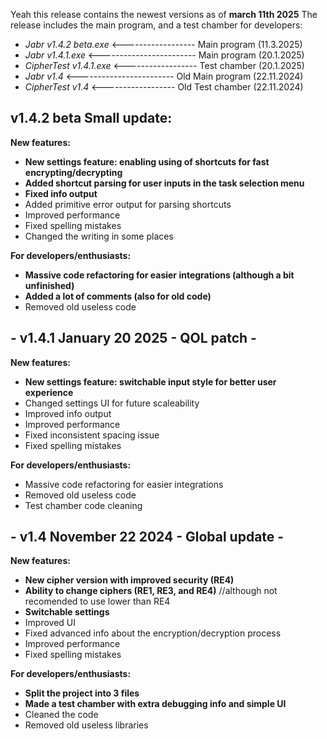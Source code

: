 Yeah this release contains the newest versions as of **march 11th 2025**
The release includes the main program, and a test chamber for developers:
  - _Jabr v1.4.2 beta.exe_      <------------------     Main program (11.3.2025) 
  - _Jabr v1.4.1.exe_           <------------------------     Main program (20.1.2025)
  - _CipherTest v1.4.1.exe_     <------------------     Test chamber (20.1.2025)
  - _Jabr v1.4_                 <------------------------     Old Main program (22.11.2024)
  - _CipherTest v1.4_           <------------------     Old Test chamber (22.11.2024)



## **v1.4.2 beta Small update:**
**New features:**
- **New settings feature: enabling using of shortcuts for fast encrypting/decrypting**
- **Added shortcut parsing for user inputs in the task selection menu**
- **Fixed info output**
- Added primitive error output for parsing shortcuts
- Improved performance
- Fixed spelling mistakes
- Changed the writing in some places


**For developers/enthusiasts:**
- **Massive code refactoring for easier integrations (although a bit unfinished)**
- **Added a lot of comments (also for old code)**
- Removed old useless code





## **- v1.4.1 January 20 2025 - QOL patch -**
**New features:**
- **New settings feature: switchable input style for better user experience**
- Changed settings UI for future scaleability
- Improved info output
- Improved performance
- Fixed inconsistent spacing issue
- Fixed spelling mistakes


**For developers/enthusiasts:**
- Massive code refactoring for easier integrations
- Removed old useless code
- Test chamber code cleaning





## **- v1.4 November 22 2024 - Global update -**
**New features:**
- **New cipher version with improved security (RE4)**
- **Ability to change ciphers (RE1,  RE3,  and  RE4)**  //although not recomended to use lower than RE4
- **Switchable settings**
- Improved UI
- Fixed advanced info about the encryption/decryption process
- Improved performance
- Fixed spelling mistakes


**For developers/enthusiasts:**
- **Split the project into 3 files**
- **Made a test chamber with extra debugging info and simple UI**
- Cleaned the code
- Removed old useless libraries
